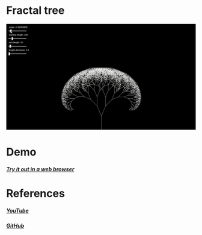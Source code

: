 # Fractal tree

![Alt Text](fractal_tree.gif)

# Demo
##### [Try it out in a web browser](https://proman3419.github.io/Beauty-of-math/fractal_tree/)

# References
##### [YouTube](https://youtu.be/0jjeOYMjmDU)
##### [GitHub](https://github.com/CodingTrain/website/tree/master/CodingChallenges/CC_014_FractalTree/P5)